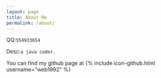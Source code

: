 ```yaml
---
layout: page
title: About Me
permalink: /about/
---
```


QQ:`554933654` <br/>

Desc:`a java coder.` <br/>

You can find my github page at
{% include icon-github.html username="web1992" %}
